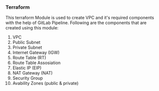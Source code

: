### Terraform
This terraform Module is used to create VPC and it's required components with the help of GitLab Pipeline. Following are the components that are created using this module:  

1. VPC
2. Public Subnet
3. Private Subnet
4. Internet Gateway (IGW)
5. Route Table (RT)
6. Route Table Assosiation
7. Elastic IP (EIP)
8. NAT Gateway (NAT)
9. Security Group
10. Avability Zones (public & private)



